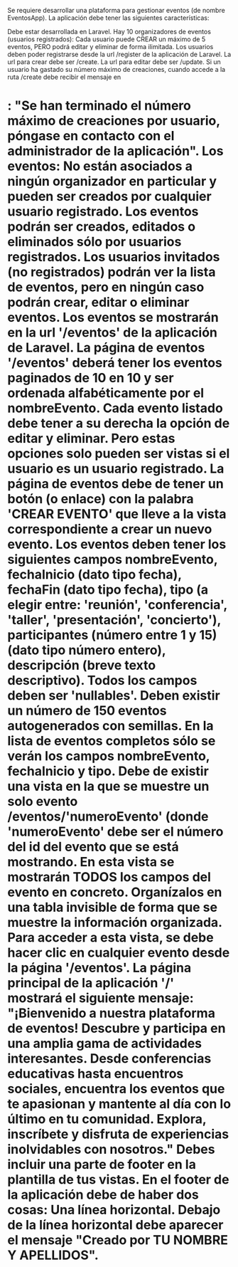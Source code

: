 Se requiere desarrollar una plataforma para gestionar eventos (de nombre EventosApp). La aplicación debe tener las siguientes características:

Debe estar desarrollada en Laravel.
Hay 10 organizadores de eventos (usuarios registrados):
Cada usuario puede CREAR un máximo de 5 eventos, PERO podrá editar y eliminar de forma ilimitada.
Los usuarios deben poder registrarse desde la url /register de la aplicación de Laravel.
La url para crear debe ser /create.
La url para editar debe ser /update.
Si un usuario ha gastado su número máximo de creaciones, cuando accede a la ruta /create debe recibir el mensaje en <h1>: "Se han terminado el número máximo de creaciones por usuario, póngase en contacto con el administrador de la aplicación".
Los eventos:
No están asociados a ningún organizador en particular y pueden ser creados por cualquier usuario registrado.
Los eventos podrán ser creados, editados o eliminados sólo por usuarios registrados.
Los usuarios invitados (no registrados) podrán ver la lista de eventos, pero en ningún caso podrán crear, editar o eliminar eventos.
Los eventos se mostrarán en la url '/eventos' de la aplicación de Laravel.
La página de eventos '/eventos' deberá tener los eventos paginados de 10 en 10 y ser ordenada alfabéticamente por el nombreEvento.
Cada evento listado debe tener a su derecha la opción de editar y eliminar. Pero estas opciones solo pueden ser vistas si el usuario es un usuario registrado.
La página de eventos debe de tener un botón (o enlace) con la palabra 'CREAR EVENTO' que lleve a la vista correspondiente a crear un nuevo evento.
Los eventos deben tener los siguientes campos nombreEvento, fechaInicio (dato tipo fecha), fechaFin (dato tipo fecha), tipo (a elegir entre: 'reunión', 'conferencia', 'taller', 'presentación', 'concierto'), participantes (número entre 1 y 15) (dato tipo número entero), descripción (breve texto descriptivo). Todos los campos deben ser 'nullables'. 
Deben existir un número de 150 eventos autogenerados con semillas.
En la lista de eventos completos sólo se verán los campos nombreEvento, fechaInicio y tipo.
Debe de existir una vista en la que se muestre un solo evento /eventos/'numeroEvento' (donde 'numeroEvento' debe ser el número del id del evento que se está mostrando. En esta vista se mostrarán TODOS los campos del evento en concreto. Organízalos en una tabla invisible de forma que se muestre la información organizada. Para acceder a esta vista, se debe hacer clic en cualquier evento desde la página '/eventos'.
La página principal de la aplicación '/' mostrará el siguiente mensaje: "¡Bienvenido a nuestra plataforma de eventos! Descubre y participa en una amplia gama de actividades interesantes. Desde conferencias educativas hasta encuentros sociales, encuentra los eventos que te apasionan y mantente al día con lo último en tu comunidad. Explora, inscríbete y disfruta de experiencias inolvidables con nosotros."
Debes incluir una parte de footer en la plantilla de tus vistas. En el footer de la aplicación debe de haber dos cosas:
Una línea horizontal.
Debajo de la línea horizontal debe aparecer el mensaje "Creado por TU NOMBRE Y APELLIDOS".
